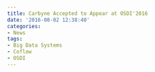 ```yaml
---
title: Carbyne Accepted to Appear at OSDI'2016
date: '2016-08-02 12:38:40'
categories:
- News
tags:
- Big Data Systems
- Coflow
- OSDI
---
```


